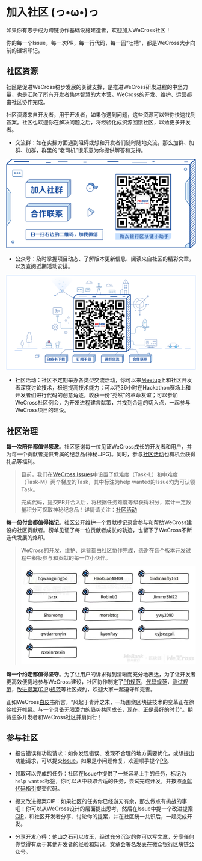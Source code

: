 # 加入社区 (っ•ω•)っ

如果你有志于成为跨链协作基础设施建造者，欢迎加入WeCross社区！

你的每一个Issue，每一次PR，每一行代码，每一回“吐槽”，都是WeCross大步向前的铿锵印记。

## 社区资源

社区是促进WeCross稳步发展的关键支撑，是推进WeCross研发进程的中坚力量，也是汇聚了所有开发者集体智慧的大本营。WeCross的开发、维护、运营都由社区协作完成。

社区资源来自开发者，用于开发者，如果你遇到问题，这些资源可以带你快速找到答案。社区也欢迎你在解决问题之后，将经验化成资源回馈社区，以飨更多开发者。

- 交流群：如在实操方面遇到阻碍或想和开发者们随时随地交流，那么加群、加群、加群，群里的“老司机”很乐意为你提供解答和支持。

![](../images/community/assistant.png)

- 公众号：及时掌握项目动态、了解版本更新信息、阅读来自社区的精彩文章，以及查阅近期活动安排。

![](../images/community/account.png)

- 社区活动：社区不定期举办各类型交流活动，你可以来[Meetup](https://mp.weixin.qq.com/s/X91tRrYudrFUVavig4koaQ)上和社区开发者深度讨论技术，极速提高技术能力；可以花36小时在Hackathon赛场上和开发者们进行代码的创意角逐，收获一份“秃然”的革命友谊；可以参加WeCross社区例会，为开发进程建言献策，并找到合适的切入点，一起参与WeCross项目的建设。

## 社区治理

**每一次陪伴都值得感激**。社区感谢每一位见证WeCross成长的开发者和用户，并为每一个贡献者提供专属的纪念品(神秘.JPG)。同时，参与[社区活动](./event.html)也有机会获得礼品等福利。

>目前，我们在[WeCross Issues](https://github.com/WeBankBlockchain/WeCross/issues)中设置了低难度（Task-L）和中难度（Task-M）两个梯度的Task，其中标注为help wanted的Issue均为可认领Task。
>
>完成代码，提交PR并合入后，将根据任务难度等级获得积分，累计一定数量积分可换取神秘纪念品！详情请关注：[社区活动](./event.html#task)

**每一份付出都值得铭记**。社区公开维护一个贡献榜记录曾参与和帮助WeCross建设的社区贡献者。榜单见证了每一位贡献者成长的轨迹，也留下了WeCross不断迭代发展的烙印。

>WeCross的开发、维护、运营都由社区协作完成，感谢在各个版本开发过程中积极参与和贡献的每一位小伙伴。
>
>![](../images/community/contributors.jpeg)

**每一个约定都值得坚守**。为了让用户的诉求得到清晰而充分地表达，为了让开发者更高效便捷地参与WeCross建设，社区协作制定了[PR规范](./contributor.html#pr)，[代码规范](./contributor.html#id5)，[测试规范](./contributor.html#id8)，[改进提案(CIP)规范](./cip.html)等社区规约，欢迎大家一起遵守和完善。

正如WeCross[白皮书](https://mp.weixin.qq.com/s/w0APEAonFXbOoinMJipPAA)所言，“风起于青萍之末，一场围绕区块链技术的变革正在徐徐拉开帷幕。与一个具备无限潜力的趋势共同成长，现在，正是最好的时节”。期待更多开发者和WeCross社区并肩同行！

## 参与社区

- 报告错误和功能请求：如你发现错误、发现不合理的地方需要优化，或想提出功能请求，可以提交[Issue](https://github.com/WeBankBlockchain/WeCross/issues)，如果是小问题修复，欢迎顺手提个[PR](https://github.com/WeBankBlockchain/WeCross/pulls)。

- 领取可以完成的任务：社区在Issue中提供了一些容易上手的任务，标记为`help wanted`标签，你可以从中领取合适的任务，尝试完成开发，并按照[贡献代码指引](./contributor.html)提交代码。

- 提交改进提案CIP：如果社区的任务你已经游刃有余，那么做点有挑战的事吧！你可以从WeCross设计的层面提出思考，然后在Issue中提一个改进提案[CIP](./cip.html)，和社区开发者分享、讨论你的提案，并在社区统一共识后，一起完成开发。

- 分享开发心得：他山之石可以攻玉，经过充分沉淀的你可以写文章，分享任何你觉得有助于其他开发者的经验和知识，文章会署名发表在微众银行区块链公众号。
